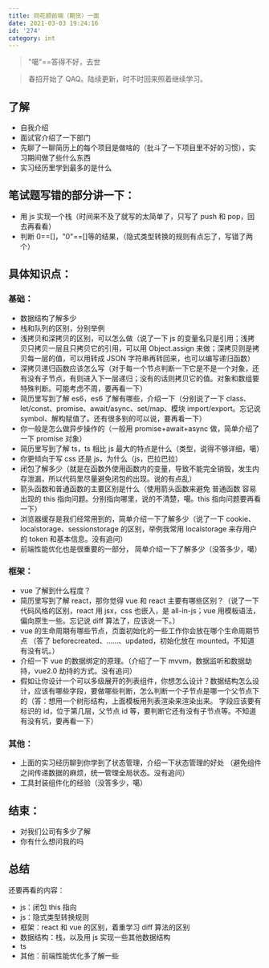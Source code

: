 ```yaml
---
title: 同花顺前端（期货）一面
date: 2021-03-03 19:24:16
id: '274'
category: int
---
```


<!-- # 同花顺前端（期货）一面 -->

> "噶"==答得不好，去世

> 春招开始了 QAQ。陆续更新，时不时回来照着继续学习。

<!-- more -->

## 了解

- 自我介绍
- 面试官介绍了一下部门
- 先聊了一聊简历上的每个项目是做啥的（批斗了一下项目里不好的习惯），实习期间做了些什么东西
- 实习经历里学到最多的是什么

## 笔试题写错的部分讲一下：

- 用 js 实现一个栈（时间来不及了就写的太简单了，只写了 push 和 pop，回去再看看）
- 判断 0==[]，"0"==[]等的结果，（隐式类型转换的规则有点忘了，写错了两个）

## 具体知识点：

### 基础：

- 数据结构了解多少
- 栈和队列的区别，分别举例
- 浅拷贝和深拷贝的区别，可以怎么做（说了一下 js 的变量名只是引用；浅拷贝只拷贝一层且只拷贝它的引用，可以用 Object.assign 来做；深拷贝则是拷贝每一层的值，可以用转成 JSON 字符串再转回来，也可以编写递归函数）
- 深拷贝递归函数应该怎么写（对于每一个节点判断一下它是不是一个对象，还有没有子节点，有则进入下一层递归；没有的话则拷贝它的值。对象和数组要特殊判断。可能考虑不周，要再看一下）
- 简历里写到了解 es6，es6 了解有哪些，介绍一下（分别说了一下 class、let/const、promise、await/async、set/map、模块 import/export。忘记说 symbol、解构赋值了。还有很多别的可以说，要再看一下）
- 你一般是怎么做异步操作的（一般用 promise+await+async 做，简单介绍了一下 promise 对象）
- 简历里写到了解 ts，ts 相比 js 最大的特点是什么（类型，说得不够详细，噶）
- 你更倾向于写 css 还是 js，为什么（js，巴拉巴拉）
- 闭包了解多少（就是在函数外使用函数内的变量，导致不能完全销毁，发生内存泄漏，所以代码里尽量避免闭包的出现。说的有点乱）
- 箭头函数和普通函数的主要区别是什么（使用箭头函数来避免 普通函数 容易出现的 this 指向问题。分别指向哪里，说的不清楚，噶。this 指向问题要再看一下）
- 浏览器缓存是我们经常用到的，简单介绍一下了解多少（说了一下 cookie、localstorage、sessionstorage 的区别，举例我常用 localstorage 来存用户的 token 和基本信息。没有追问）
- 前端性能优化也是很重要的一部分， 简单介绍一下了解多少（没答多少，噶）

### 框架：

- vue 了解到什么程度？
- 简历里写到了解 react，那你觉得 vue 和 react 主要有哪些区别？（说了一下代码风格的区别，react 用 jsx，css 也嵌入，是 all-in-js；vue 用模板语法，偏向原生一些。忘记说 diff 算法了，应该说一下。）
- vue 的生命周期有哪些节点，页面初始化的一些工作你会放在哪个生命周期节点 （答了 beforecreated、……、updated，初始化放在 mounted。不知道有没有坑。）
- 介绍一下 vue 的数据绑定的原理。（介绍了一下 mvvm，数据监听和数据劫持，vue2.0 劫持的方式。没有追问）
- 假如让你设计一个可以多级展开的列表组件，你想怎么设计？数据结构怎么设计，应该有哪些字段，要做哪些判断，怎么判断一个子节点是哪一个父节点下的（答：想用一个树形结构，上面模板用列表渲染来渲染出来。 字段应该要有标识的 id，位于第几层，父节点 id 等，要判断它还有没有子节点等。不知道有没有坑，要再看一下）

### 其他：

- 上面的实习经历聊到你学到了状态管理，介绍一下状态管理的好处 （避免组件之间传递数据的麻烦，统一管理全局状态。没有追问）
- 工具封装组件化的经验（没答多少，噶）

## 结束：

- 对我们公司有多少了解
- 你有什么想问我的吗

## 总结

还要再看的内容：

- js：闭包 this 指向
- js：隐式类型转换规则
- 框架：react 和 vue 的区别，着重学习 diff 算法的区别
- 数据结构：栈，以及用 js 实现一些其他数据结构
- ts
- 其他：前端性能优化多了解一些
